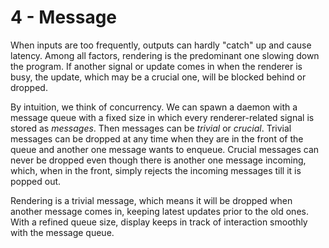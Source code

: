# 4 - Message
When inputs are too frequently, outputs can hardly "catch" up and cause latency. Among all factors, rendering is the predominant one slowing down the program. If another signal or update comes in when the renderer is busy, the update, which may be a crucial one, will be blocked behind or dropped. 

By intuition, we think of concurrency. We can spawn a daemon with a message queue with a fixed size in which every renderer-related signal is stored as _messages_. Then messages can be _trivial_ or _crucial_. Trivial messages can be dropped at any time when they are in the front of the queue and another one message wants to enqueue. Crucial messages can never be dropped even though there is another one message incoming, which, when in the front, simply rejects the incoming messages till it is popped out.

Rendering is a trivial message, which means it will be dropped when another message comes in, keeping latest updates prior to the old ones. With a refined queue size, display keeps in track of interaction smoothly with the message queue.
